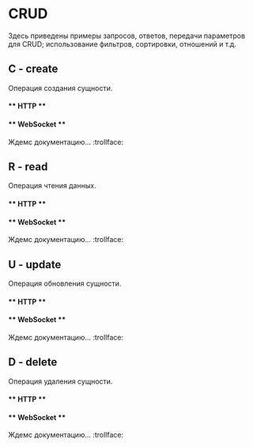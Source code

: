 # CRUD

Здесь приведены примеры запросов, ответов, передачи параметров для CRUD; использование
фильтров, сортировки, отношений и т.д.

## C - create

Операция создания сущности.

<!-- tabs:start -->

#### ** HTTP **

[](http/create.md ':include')

#### ** WebSocket **

Ждемс документацию... :trollface:

<!-- tabs:end -->

## R - read

Операция чтения данных.

<!-- tabs:start -->

#### ** HTTP **

[](http/read.md ':include')

#### ** WebSocket **

Ждемс документацию... :trollface:

<!-- tabs:end -->

## U - update

Операция обновления сущности.

<!-- tabs:start -->

#### ** HTTP **

[](http/update.md ':include')

#### ** WebSocket **

Ждемс документацию... :trollface:

<!-- tabs:end -->

## D - delete

Операция удаления сущности.

<!-- tabs:start -->

#### ** HTTP **

[](http/delete.md ':include')

#### ** WebSocket **

Ждемс документацию... :trollface:

<!-- tabs:end -->

